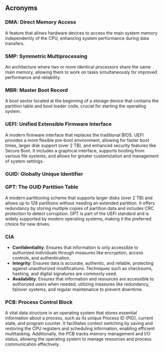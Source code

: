 ## Acronyms

### DMA: Direct Memory Access

A feature that allows hardware devices to access the main system memory independently of the CPU, enhancing system
performance during data transfers.

### SMP: Symmetric Multiprocessing

An architecture where two or more identical processors share the same main memory, allowing them to work on tasks
simultaneously for improved performance and reliability.

### MBR: Master Boot Record

A boot sector located at the beginning of a storage device that contains the partition table and boot loader code,
crucial for starting the operating system.

### UEFI: Unified Extensible Firmware Interface

A modern firmware interface that replaces the traditional BIOS. UEFI provides a more flexible pre-boot environment,
allowing for faster boot times, larger disk support (over 2 TB), and enhanced security features like Secure Boot. It
includes a graphical interface, supports booting from various file systems, and allows for greater customization and
management of system settings.

### GUID: Globally Unique Identifier

### GPT: The GUID Partition Table

A modern partitioning scheme that supports larger disks (over 2 TB) and allows up to 128 partitions without needing an
extended partition. It offers redundancy by storing multiple copies of partition data and includes CRC protection to
detect corruption. GPT is part of the UEFI standard and is widely supported by modern operating systems, making it the
preferred choice for new drives.

### CIA

- **Confidentiality**: Ensures that information is only accessible to authorized individuals through measures like
  encryption, access controls, and authentication.
- **Integrity**: Ensures data is accurate, authentic, and reliable, protecting against unauthorized modifications.
  Techniques such as checksums, hashing, and digital signatures are commonly used.
- **Availability**: Ensures that information and resources are accessible to authorized users when needed, utilizing
  measures like redundancy, failover systems, and regular maintenance to prevent downtime.

### PCB: Process Control Block

A vital data structure in an operating system that stores essential information about a process, such as its unique
Process ID (PID), current state, and program counter. It facilitates context switching by saving and restoring the CPU
registers and scheduling information, enabling efficient multitasking. Additionally, the PCB tracks memory management
and I/O status, allowing the operating system to manage resources and process communication effectively.

